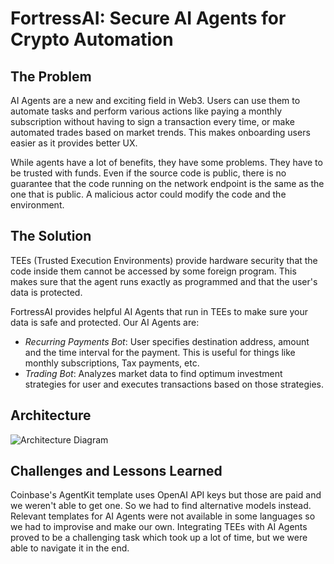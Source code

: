 # FortressAI: Secure AI Agents for Crypto Automation

## The Problem

AI Agents are a new and exciting field in Web3. Users can use them to automate tasks and perform various actions like paying a monthly subscription without having to sign a transaction every time, or make automated trades based on market trends. This makes onboarding users easier as it provides better UX.

While agents have a lot of benefits, they have some problems. They have to be trusted with funds. Even if the source code is public, there is no guarantee that the code running on the network endpoint is the same as the one that is public. A malicious actor could modify the code and the environment.

## The Solution

TEEs (Trusted Execution Environments) provide hardware security that the code inside them cannot be accessed by some foreign program. This makes sure that the agent runs exactly as programmed and that the user's data is protected.

FortressAI provides helpful AI Agents that run in TEEs to make sure your data is safe and protected. Our AI Agents are:

- *Recurring Payments Bot*: User specifies destination address, amount and the time interval for the payment. This is useful for things like monthly subscriptions, Tax payments, etc.
- *Trading Bot*: Analyzes market data to find optimum investment strategies for user and executes transactions based on those strategies.

## Architecture

![Architecture Diagram]()

## Challenges and Lessons Learned

Coinbase's AgentKit template uses OpenAI API keys but those are paid and we weren't able to get one. So we had to find alternative models instead. Relevant templates for AI Agents were not available in some languages so we had to improvise and make our own. Integrating TEEs with AI Agents proved to be a challenging task which took up a lot of time, but we were able to navigate it in the end.
